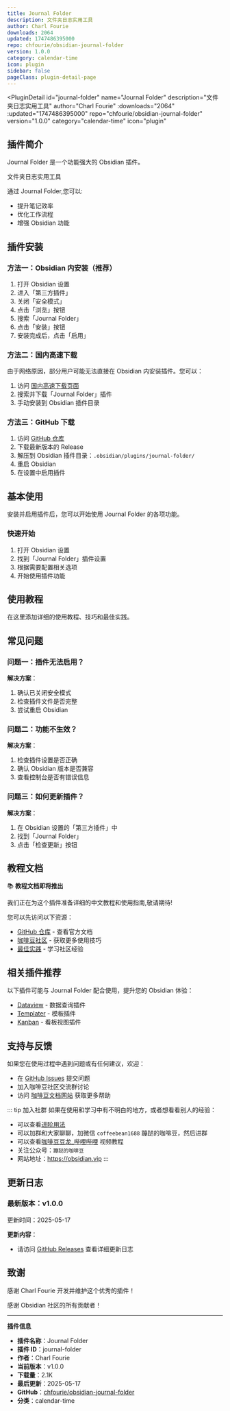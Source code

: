 ```yaml
---
title: Journal Folder
description: 文件夹日志实用工具
author: Charl Fourie
downloads: 2064
updated: 1747486395000
repo: chfourie/obsidian-journal-folder
version: 1.0.0
category: calendar-time
icon: plugin
sidebar: false
pageClass: plugin-detail-page
---
```


<PluginDetail
  id="journal-folder"
  name="Journal Folder"
  description="文件夹日志实用工具"
  author="Charl Fourie"
  :downloads="2064"
  :updated="1747486395000"
  repo="chfourie/obsidian-journal-folder"
  version="1.0.0"
  category="calendar-time"
  icon="plugin"
>

<!-- AUTO_GENERATED_START -->
## 插件简介

Journal Folder 是一个功能强大的 Obsidian 插件。

文件夹日志实用工具

通过 Journal Folder,您可以:

- 提升笔记效率
- 优化工作流程
- 增强 Obsidian 功能

<!-- AUTO_GENERATED_END -->

<!-- AUTO_GENERATED_START -->
## 插件安装

### 方法一：Obsidian 内安装（推荐）

1. 打开 Obsidian 设置
2. 进入「第三方插件」
3. 关闭「安全模式」
4. 点击「浏览」按钮
5. 搜索「Journal Folder」
6. 点击「安装」按钮
7. 安装完成后，点击「启用」

### 方法二：国内高速下载

由于网络原因，部分用户可能无法直接在 Obsidian 内安装插件。您可以：

1. 访问 [国内高速下载页面](/zh/documentation/obsidian-plugins-download.html)
2. 搜索并下载「Journal Folder」插件
3. 手动安装到 Obsidian 插件目录

### 方法三：GitHub 下载

1. 访问 [GitHub 仓库](https://github.com/chfourie/obsidian-journal-folder)
2. 下载最新版本的 Release
3. 解压到 Obsidian 插件目录：`.obsidian/plugins/journal-folder/`
4. 重启 Obsidian
5. 在设置中启用插件

## 基本使用

安装并启用插件后，您可以开始使用 Journal Folder 的各项功能。

### 快速开始

1. 打开 Obsidian 设置
2. 找到「Journal Folder」插件设置
3. 根据需要配置相关选项
4. 开始使用插件功能

<!-- AUTO_GENERATED_END -->

<!-- CUSTOM_CONTENT_START:tutorial -->
## 使用教程

在这里添加详细的使用教程、技巧和最佳实践。

<!-- CUSTOM_CONTENT_END:tutorial -->

<!-- SHARED_CONTENT_START -->
## 常见问题

### 问题一：插件无法启用？

**解决方案**：
1. 确认已关闭安全模式
2. 检查插件文件是否完整
3. 尝试重启 Obsidian

### 问题二：功能不生效？

**解决方案**：
1. 检查插件设置是否正确
2. 确认 Obsidian 版本是否兼容
3. 查看控制台是否有错误信息

### 问题三：如何更新插件？

**解决方案**：
1. 在 Obsidian 设置的「第三方插件」中
2. 找到「Journal Folder」
3. 点击「检查更新」按钮

## 教程文档

📚 **教程文档即将推出**

我们正在为这个插件准备详细的中文教程和使用指南,敬请期待!

您可以先访问以下资源：
- [GitHub 仓库](https://github.com/chfourie/obsidian-journal-folder) - 查看官方文档
- [咖啡豆社区](/zh/bases/) - 获取更多使用技巧
- [最佳实践](/zh/best-practices/) - 学习社区经验

## 相关插件推荐

以下插件可能与 Journal Folder 配合使用，提升您的 Obsidian 体验：

- [Dataview](/zh/plugins/dataview.html) - 数据查询插件
- [Templater](/zh/plugins/templater-obsidian.html) - 模板插件
- [Kanban](/zh/plugins/obsidian-kanban.html) - 看板视图插件

## 支持与反馈

如果您在使用过程中遇到问题或有任何建议，欢迎：

- 在 [GitHub Issues](https://github.com/chfourie/obsidian-journal-folder/issues) 提交问题
- 加入咖啡豆社区交流群讨论
- 访问 [咖啡豆文档网站](https://obsidian.vip) 获取更多帮助

::: tip 加入社群
如果在使用和学习中有不明白的地方，或者想看看别人的经验：
- 可以查看[进阶用法](/zh/advanced)
- 可以加群和大家聊聊，加微信 `coffeebean1688` 蹦跶的咖啡豆，然后进群
- 可以查看[咖啡豆豆龙_哔哩哔哩](https://space.bilibili.com/618777356) 视频教程
- 关注公众号：`蹦跶的咖啡豆`
- 网站地址：https://obsidian.vip
:::
<!-- SHARED_CONTENT_END -->

<!-- AUTO_GENERATED_START -->
## 更新日志

### 最新版本：v1.0.0

更新时间：2025-05-17

**更新内容**：
- 请访问 [GitHub Releases](https://github.com/chfourie/obsidian-journal-folder/releases) 查看详细更新日志

## 致谢

感谢 Charl Fourie 开发并维护这个优秀的插件！

感谢 Obsidian 社区的所有贡献者！

---

**插件信息**
- **插件名称**：Journal Folder
- **插件 ID**：journal-folder
- **作者**：Charl Fourie
- **当前版本**：v1.0.0
- **下载量**：2.1K
- **最后更新**：2025-05-17
- **GitHub**：[chfourie/obsidian-journal-folder](https://github.com/chfourie/obsidian-journal-folder)
- **分类**：calendar-time
<!-- AUTO_GENERATED_END -->

</PluginDetail>

